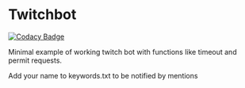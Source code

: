 # Twitchbot

[![Codacy Badge](https://api.codacy.com/project/badge/Grade/67be149cb196415e8f2a54d0552a31f8)](https://www.codacy.com/app/flygare/twitchbot?utm_source=github.com&utm_medium=referral&utm_content=flygare/twitchbot&utm_campaign=badger)

Minimal example of working twitch bot with functions like timeout and permit requests.

Add your name to keywords.txt to be notified by mentions 
